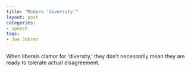 ```yaml
---
title: "Modern 'diversity'"
layout: post
categories:
- speech
tags:
- Joe Sobran
---
```


When liberals clamor for 'diversity,' they don't necessarily mean they are ready to tolerate actual disagreement.